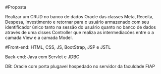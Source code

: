 #Proposta

Realizar um CRUD no banco de dados Oracle das classes Meta, Receita, Despesa, Investimento e retornar para o usuário armazenado com seu identificador único tanto na sessão do usuário quanto no banco de dados através de uma clsses Controller que realiza as intermediacões entre o a camada View e a camada Model.   

#Front-end: HTML, CSS, JS, BootStrap, JSP e JSTL 

Back-end: Java com Servlet e JDBC

DB: Oracle com porta plugavel hospedado no servidor da faculdade FIAP
